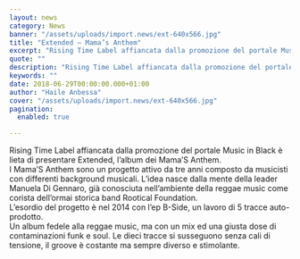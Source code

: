 ```yaml
---
layout: news
category: News
banner: "/assets/uploads/import.news/ext-640x566.jpg"
title: "Extended – Mama’s Anthem"
excerpt: "Rising Time Label affiancata dalla promozione del portale Music in Black è lieta di presentare Extended, l’album dei Mama’S Anthem. I Mama’S Anthem sono un progetto attivo da tre anni composto da musicisti con differenti background musicali. L’idea nasce dalla mente della leader Manuela Di Gennaro, già conosciuta nell’ambiente della reggae music come corista dell’ormai [&hellip"
quote: ""
description: "Rising Time Label affiancata dalla promozione del portale Music in Black è lieta di presentare Extended, l’album dei Mama’S Anthem. I Mama’S Anthem sono un progetto attivo da tre anni composto da musicisti con differenti background musicali. L’idea nasce dalla mente della leader Manuela Di Gennaro, già conosciuta nell’ambiente della reggae music come corista dell’ormai [&hellip"
keywords: ""
date: 2018-06-29T00:00:00.000+01:00
author: "Haile Anbessa"
cover: "/assets/uploads/import.news/ext-640x566.jpg"
pagination:
  enabled: true

---
```


Rising Time Label affiancata dalla promozione del portale Music in Black è lieta di presentare Extended, l’album dei Mama’S Anthem.  
I Mama’S Anthem sono un progetto attivo da tre anni composto da musicisti con differenti background musicali. L’idea nasce dalla mente della leader Manuela Di Gennaro, già conosciuta nell’ambiente della reggae music come corista dell’ormai storica band Rootical Foundation.  
L’esordio del progetto è nel 2014 con l’ep B-Side, un lavoro di 5 tracce auto-prodotto.  
Un album fedele alla reggae music, ma con un mix ed una giusta dose di contaminazioni funk e soul. Le dieci tracce si susseguono senza cali di tensione, il groove è costante ma sempre diverso e stimolante.